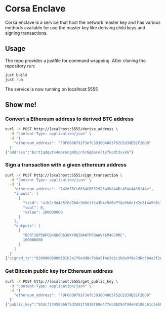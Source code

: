 # Corsa Enclave

Corsa enclave is a service that host the network master key and has various methods available for use the master key like deriving child keys and signing transactions.

## Usage
The repo provides a justfile for command wrapping. After cloning the repository run:
```sh
just build
just run
```

The service is now running on localhost:5555

## Show me!

### Convert a Ethereum address to derived BTC address
```sh
curl -X POST http://localhost:5555/derive_address \
  -H "Content-Type: application/json" \
  -d '{
    "ethereum_address": "F9F6608792F3efC3930D4083F52CEd39EB2F20D8" 
  }'
{"address":"bcrt1qdqvts4mprnngm0jcn5r6q0arelty7kpdt3uvk6"}
```

### Sign a transaction with a given ethereum address
```sh
curl -X POST http://localhost:5555/sign_transaction \
  -H "Content-Type: application/json" \
  -d '{
    "ethereum_address": "742d35Cc6634C0532925a3b844Bc454e4438f44e",
    "inputs": [
      {
        "txid": "a1b2c3d4e5f6a7b8c9d0e1f2a3b4c5d6e7f8a9b0c1d2e3f4a5b6c7d8e9f0a1b2",
        "vout": 0,
        "value": 200000000
      }
    ],
    "outputs": [
      [
        "BCRT1QP5WFCQ48H6D63WYY9QZ0AWTPFQWWV4SM4GC9MC",
        100000000
      ]
    ]
  }'
{"signed_tx":"02000000000101b2a1f0e9d8c7b6a5f4e3d2c1b0a9f8e7d6c5b4a3f2e1d0c9b8a7f6e5d4c3b2a10000000000ffffffff0100e1f505000000001600140d1c9c02a7be9ba8b8842804feb961481ce6561b02473045022100bfc808079442fdb4f95ba0347d0ab1a2001f2426bd506461e323dd195a04bdfc02204cf8b1d3f67ed7d90f78de9c00c62123f641a412698a960e95a074586a54d762210231c69428e898cdce91bd3c82b32d052f842f0db39c08fd13c994f50ad38d4b8f00000000"}
```

### Get Bitcoin public key for Ethereum address
```sh
curl -X POST http://localhost:5555/get_public_key \
  -H "Content-Type: application/json" \
  -d '{
    "ethereum_address": "F9F6608792F3efC3930D4083F52CEd39EB2F20D8"
  }'
{"public_key":"03dcf2345096bf5d2d81f5810f68e477eb2629df9de98188c61c3e587935387f0c"}
```